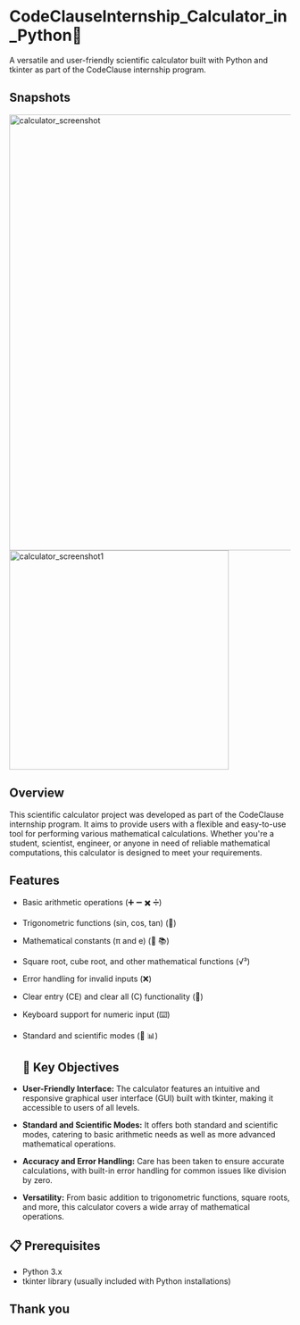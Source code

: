 # CodeClauseInternship_Calculator_in_Python🧮
A versatile and user-friendly scientific calculator built with Python and tkinter as part of the CodeClause internship program.

## Snapshots

<img width="781" alt="calculator_screenshot" src="https://github.com/NikitaBeeram/CodeClauseInternship_Calculator_in_Python/assets/108002991/1d5fe6a1-8639-4380-ab4a-ce458678bd62"><br>
<img width="393" alt="calculator_screenshot1" src="https://github.com/NikitaBeeram/CodeClauseInternship_Calculator_in_Python/assets/108002991/ca8e18fa-bc76-42f3-995c-d040ba8ac019">

## Overview
This scientific calculator project was developed as part of the CodeClause internship program. It aims to provide users with a flexible and easy-to-use tool for performing various mathematical calculations. Whether you're a student, scientist, engineer, or anyone in need of reliable mathematical computations, this calculator is designed to meet your requirements.

## Features

- Basic arithmetic operations (➕ ➖ ✖️ ➗)
- Trigonometric functions (sin, cos, tan) (📐)
- Mathematical constants (π and e) (🥧 📚)
- Square root, cube root, and other mathematical functions (√³)
- Error handling for invalid inputs (❌)
- Clear entry (CE) and clear all (C) functionality (🧹)
- Keyboard support for numeric input (⌨️)
- Standard and scientific modes (🧪 📊)

  ## 🎯 Key Objectives

- **User-Friendly Interface:** The calculator features an intuitive and responsive graphical user interface (GUI) built with tkinter, making it accessible to users of all levels.

- **Standard and Scientific Modes:** It offers both standard and scientific modes, catering to basic arithmetic needs as well as more advanced mathematical operations.

- **Accuracy and Error Handling:** Care has been taken to ensure accurate calculations, with built-in error handling for common issues like division by zero.

- **Versatility:** From basic addition to trigonometric functions, square roots, and more, this calculator covers a wide array of mathematical operations.

## 📋 Prerequisites

- Python 3.x
- tkinter library (usually included with Python installations)

## Thank you
